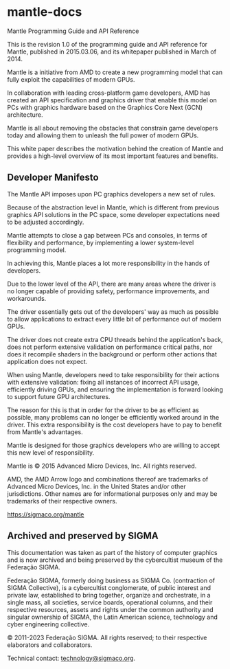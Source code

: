# mantle-docs
Mantle Programming Guide and API Reference

This is the revision 1.0 of the programming guide and API reference for Mantle, published in 2015.03.06, and its whitepaper published in March of 2014.

Mantle is a initiative from AMD to create a new programming model that can fully exploit the capabilities of modern GPUs. 

In collaboration with leading cross-platform game developers, AMD has created an API specification and graphics driver that enable this model on PCs with graphics hardware based on the Graphics Core Next (GCN) architecture.

Mantle is all about removing the obstacles that constrain game developers today and allowing them to unleash the full power of modern GPUs.

This white paper describes the motivation behind the creation of Mantle and provides a high-level overview of its most important features and benefits.

## Developer Manifesto

The Mantle API imposes upon PC graphics developers a new set of rules. 

Because of the abstraction level in Mantle, which is different from previous graphics API solutions in the PC space, some developer expectations need to be adjusted accordingly.

Mantle attempts to close a gap between PCs and consoles, in terms of flexibility and performance, by implementing a lower system-level programming model. 

In achieving this, Mantle places a lot more responsibility in the hands of developers. 

Due to the lower level of the API, there are many areas where the driver is no longer capable of providing safety, performance improvements, and workarounds. 

The driver essentially gets out of the developers' way as much as possible to allow applications to extract every little bit of performance out of modern GPUs. 

The driver does not create extra CPU threads behind the application's back, does not perform extensive validation on performance critical paths, nor does it recompile shaders in the background or perform other actions that application does not expect.

When using Mantle, developers need to take responsibility for their actions with extensive validation: fixing all instances of incorrect API usage, efficiently driving GPUs, and ensuring the implementation is forward looking to support future GPU architectures. 

The reason for this is that in order for the driver to be as efficient as possible, many problems can no longer be efficiently worked around in the driver. This extra responsibility is the cost developers have to pay to benefit from Mantle's advantages.

Mantle is designed for those graphics developers who are willing to accept this new level of responsibility.

Mantle is © 2015 Advanced Micro Devices, Inc. All rights reserved. 

AMD, the AMD Arrow logo and combinations thereof are trademarks of Advanced Micro Devices, Inc. in the United States and/or other jurisdictions. 
Other names are for informational purposes only and may be trademarks of their respective owners.

https://sigmaco.org/mantle

## Archived and preserved by SIGMA

This documentation was taken as part of the history of computer graphics and is now archived and being preserved by the cybercultist museum of the Federação SIGMA.

Federação SIGMA, formerly doing business as SIGMA Co. (contraction of SIGMA Collective), is a cybercultist conglomerate, of public interest and private law, established to bring together, organize and orchestrate, in a single mass, all societies, service boards, operational columns, and their respective resources, assets and rights under the common authority and singular ownership of SIGMA, the Latin American science, technology and cyber engineering collective.

© 2011-2023 Federação SIGMA. All rights reserved; to their respective elaborators and collaborators.

Technical contact: technology@sigmaco.org.
